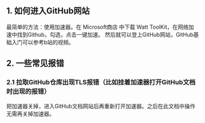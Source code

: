 ## 1. 如何进入GitHub网站
  最简单的方法：使用加速器。在 Microsoft商店 中下载 Watt ToolKit，在网络加速中找到Github，勾选，点击一键加速。
  然后就可以登上GitHub网站，GitHub基础入门可以参考b站的视频。

## 2. 一些常见报错
### 2.1 拉取GitHub仓库出现TLS报错（比如挂着加速器打开GitHub文档时出现的报错）
  把加速器关掉，进入GitHub文档网站后再重新打开加速器。之后在此文档中操作无需再关掉加速器。

